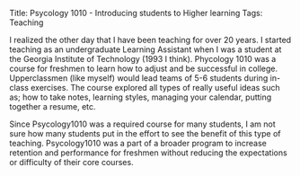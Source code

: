 Title: Psycology 1010 - Introducing students to Higher learning
Tags: Teaching

I realized the other day that I have been teaching for over 20 years.  I started teaching as an undergraduate Learning Assistant when I was a student at the Georgia Institute of Technology (1993 I think).  Phycology 1010 was a course for freshmen to learn how to adjust and be successful in college.  Upperclassmen (like myself) would lead teams of 5-6 students during in-class exercises.  The course explored all types of really useful ideas such as; how to take notes, learning styles, managing your calendar, putting together a resume, etc.

Since Psycology1010 was a required course for many students, I am not sure how many students put in the effort to see the benefit of this type of teaching.  Psycology1010 was a part of a broader program to increase retention and performance for freshmen without reducing the expectations or difficulty of their core courses.
